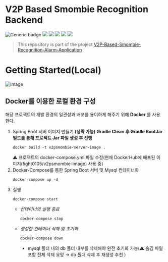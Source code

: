 # V2P Based Smombie Recognition Backend

![Generic badge](https://img.shields.io/badge/version-1.0.1-brightgreen.svg)
<img src="https://img.shields.io/badge/java-007396?style=flat-square&logo=java&logoColor=white"/>
<img src="https://img.shields.io/badge/Spring-6DB33F?style=flat-square&logo=Spring&logoColor=white"/>
<img src="https://img.shields.io/badge/Docker-2496ED?style=flat-square&logo=Docker&logoColor=white"/>
<img src="https://img.shields.io/badge/MySQL-4479A1?style=flat-square&logo=MySQL&logoColor=white"/>
<img src="https://img.shields.io/badge/Firebase-FFCA28?style=flat-square&logo=firebase&logoColor=black"/>

> This repository is part of the project [V2P-Based-Smombie-Recognition-Alarm-Application](https://github.com/Capston-Design-Team1)

# Getting Started(Local)

![image](https://github.com/Capston-Design-Team1/V2P-Based-Smombie-Recognition-Backend/assets/80497144/e1b14d82-0d78-4e45-974f-8bac5490631a)
## Docker를 이용한 로컬 환경 구성  
  해당 프로젝트의 개발 환경의 일관성과 배포를 용이하게 해주기 위해 **Docker** 를 사용한다.  
  1. Spring Boot 서버 이미지 만들기 **(생략 가능)**
      **Gradle Clean 후 Gradle BootJar 빌드를 통해 프로젝트 Jar 파일 생성 후 진행**  
      ```  
      docker build -t v2psmombie-server-image .  
      ```
      ⚠️ 프로젝트의 docker-compose.yml 파일 수정(현재 DockerHub에 배포된 이미지(fight0105/v2psmombie-image) 사용 중)      
  2.  Docker-Compose를 통한 Spring Boot 서버 및 Mysql 컨테이너화
      ```
      docker-compose up -d
      ```
  3. 실행
     ```
     docker-compose start
     ```  
      * *컨테이너의 실행 종료*
        ```
        docker-compose stop
        ```
      * *생성한 컨테이너 삭제 및 초기화*
        ```
        docker-compose down
        ```
        + mysql 폴더 내의 db 폴더 내부를 삭제해야 완전 초기화 가능(⚠️ 숨김 파일 포함 전체 삭제 요망 &rarr; db 폴더 삭제 후 재생성 추천 ) 
